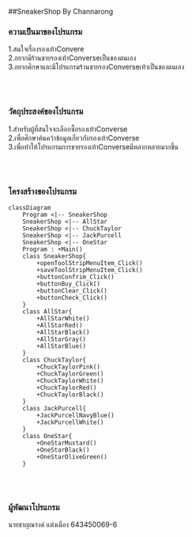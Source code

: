 ##SneakerShop By Channarong
### ความเป็นมาของโปรแกรม
1.สนใจเรื่องรองเท้าConvere<br/>
2.อยากมีร้านขายรองเท้าConverseเป็นของตนเอง<br/>
3.อยากศึกษาและมีโปรแกรมร้านขายรองConverseเท้าเป็นของตนเอง<br/>

<br/><br/>
### วัตถุประสงค์ของโปรแกรม
1.สำหรับผู้ที่สนใจจะเลือกซื้อรองเท้าConverse <br/>
2.เพื่อศึกษาค้นคว้าข้อมูลเกี่ยวกับรองเท้าConverse <br/>
3.เพื่อทำให้โปรแกรมการขายรองเท้าConverseมีหลากหลายมากขึ้น<br/>





<br/><br/>
### โครงสร้างของโปรแกรม
```mermaid
classDiagram
    Program <|-- SneakerShop
    SneakerShop <|-- AllStar
    SneakerShop <|-- ChuckTaylor
    SneakerShop <|-- JackPurcell
    SneakerShop <|-- OneStar
    Program : +Main()
    class SneakerShop{
        +openToolStripMenuItem_Click()
        +saveToolStripMenuItem_Click()
        +buttonConfrim_Click()
        +buttonBuy_Click()
        +buttonClear_Click()
        +buttonCheck_Click()
    }
    class AllStar{
        +AllStarWhite()
        +AllStarRed()
        +AllStarBlack()
        +AllStarGray()
        +AllStarBlue()
    }
    class ChuckTaylor{
        +ChuckTaylorPink()
        +ChuckTaylorGreen()
        +ChuckTaylorWhite()
        +ChuckTaylorRed()
        +ChuckTaylorBlack()
    }
    class JackPurcell{
        +JackPurcellNavyBlue()
        +JackPurcellWhite()
    }
    class OneStar{
        +OneStarMustard()
        +OneStarBlack()
        +OneStarOliveGreen()
    }
```
<br/><br/>
### ผู้พัฒนาโปรแกรม
นายชาญณรงค์ แต่งเมือง 643450069-6
